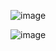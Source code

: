 ![image](https://github.com/user-attachments/assets/25cfd062-5569-4c17-b3cc-48401b4d38a7)

![image](https://github.com/user-attachments/assets/e848104d-3683-46e1-8cab-9997cf70fff0)

